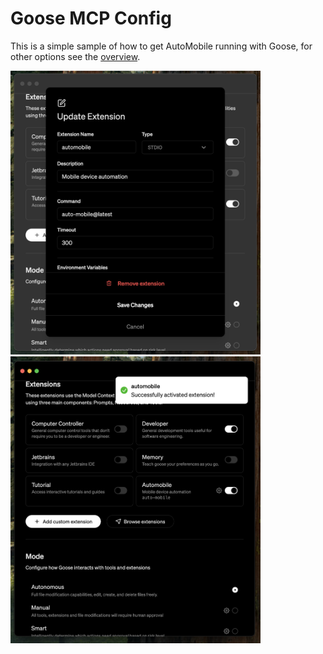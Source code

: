 # Goose MCP Config

This is a simple sample of how to get AutoMobile running with Goose, for other options see the
[overview](overview.md).

<img src="../img/goose-mcp-server-setup-prod.png" width="400" alt="goose-mcp-server-setup-prod.png">

<img src="../img/goose-mcp-server-success.png" width="400" alt="goose-mcp-server-success.png">
